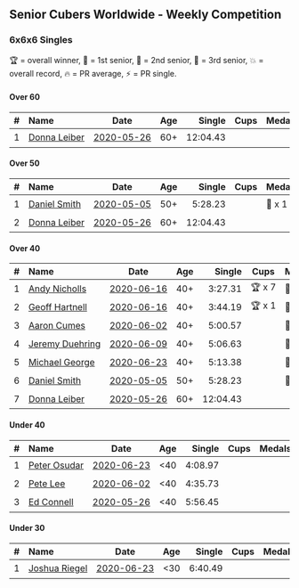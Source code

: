 ## Senior Cubers Worldwide - Weekly Competition
### 6x6x6 Singles

🏆 = overall winner, 🥇 = 1st senior, 🥈 = 2nd senior, 🥉 = 3rd senior, 💥 = overall record, 🔥 = PR average, ⚡ = PR single.

#### Over 60

| # | Name | Date | Age | Single | Cups | Medals | Achievements | Video |
| :--: | :-- | :--: | :--: | --: | :--: | :-- | :-- | :-- |
| 1 | [<span style="white-space: nowrap">Donna Leiber</span>](../../persons/donna_leiber/666.md) | [<span style="white-space: nowrap">2020-05-26</span>](2020-05-26.md) | 60+ | 12:04.43 |  |  | <span style="white-space: nowrap">💥 x 3, ⚡ x 3</span> | [Link](https://www.facebook.com/events/637852836799991/permalink/640054709913137/) |

#### Over 50

| # | Name | Date | Age | Single | Cups | Medals | Achievements | Video |
| :--: | :-- | :--: | :--: | --: | :--: | :-- | :-- | :-- |
| 1 | [<span style="white-space: nowrap">Daniel Smith</span>](../../persons/daniel_smith/666.md) | [<span style="white-space: nowrap">2020-05-05</span>](2020-05-05.md) | 50+ | 5:28.23 |  | <span style="white-space: nowrap">🥈 x 1</span> | <span style="white-space: nowrap">💥 x 1, 🔥 x 1, ⚡ x 1</span> | [Link](https://www.facebook.com/events/557526585195168/permalink/562187611395732/) |
| 2 | [<span style="white-space: nowrap">Donna Leiber</span>](../../persons/donna_leiber/666.md) | [<span style="white-space: nowrap">2020-05-26</span>](2020-05-26.md) | 60+ | 12:04.43 |  |  | <span style="white-space: nowrap">💥 x 3, ⚡ x 3</span> | [Link](https://www.facebook.com/events/637852836799991/permalink/640054709913137/) |

#### Over 40

| # | Name | Date | Age | Single | Cups | Medals | Achievements | Video |
| :--: | :-- | :--: | :--: | --: | :--: | :-- | :-- | :-- |
| 1 | [<span style="white-space: nowrap">Andy Nicholls</span>](../../persons/andy_nicholls/666.md) | [<span style="white-space: nowrap">2020-06-16</span>](2020-06-16.md) | 40+ | 3:27.31 | <span style="white-space: nowrap">🏆 x 7</span> | <span style="white-space: nowrap">🥇 x 7, 🥈 x 1</span> | <span style="white-space: nowrap">💥 x 3, 🔥 x 1, ⚡ x 3</span> | [Link](https://www.facebook.com/events/256188575607890/permalink/258506008709480/) |
| 2 | [<span style="white-space: nowrap">Geoff Hartnell</span>](../../persons/geoff_hartnell/666.md) | [<span style="white-space: nowrap">2020-06-16</span>](2020-06-16.md) | 40+ | 3:44.19 | <span style="white-space: nowrap">🏆 x 1</span> | <span style="white-space: nowrap">🥇 x 1, 🥈 x 6, 🥉 x 1</span> | <span style="white-space: nowrap">🔥 x 3, ⚡ x 2</span> | [Link](https://www.facebook.com/events/256188575607890/permalink/257143898845691/) |
| 3 | [<span style="white-space: nowrap">Aaron Cumes</span>](../../persons/aaron_cumes/666.md) | [<span style="white-space: nowrap">2020-06-02</span>](2020-06-02.md) | 40+ | 5:00.57 |  | <span style="white-space: nowrap">🥉 x 4</span> | <span style="white-space: nowrap">⚡ x 3</span> | [Link](https://www.facebook.com/events/573401076937046/permalink/574489523494868/) |
| 4 | [<span style="white-space: nowrap">Jeremy Duehring</span>](../../persons/jeremy_duehring/666.md) | [<span style="white-space: nowrap">2020-06-09</span>](2020-06-09.md) | 40+ | 5:06.63 |  | <span style="white-space: nowrap">🥉 x 1</span> | <span style="white-space: nowrap">⚡ x 2</span> | [Link](https://www.facebook.com/jeremy.duehring/videos/10160093205957846/) |
| 5 | [<span style="white-space: nowrap">Michael George</span>](../../persons/michael_george/666.md) | [<span style="white-space: nowrap">2020-06-23</span>](2020-06-23.md) | 40+ | 5:13.38 |  | <span style="white-space: nowrap">🥉 x 2</span> | <span style="white-space: nowrap">⚡ x 6</span> | [Link](https://www.facebook.com/events/268636114456043/permalink/281297979856523/) |
| 6 | [<span style="white-space: nowrap">Daniel Smith</span>](../../persons/daniel_smith/666.md) | [<span style="white-space: nowrap">2020-05-05</span>](2020-05-05.md) | 50+ | 5:28.23 |  | <span style="white-space: nowrap">🥈 x 1</span> | <span style="white-space: nowrap">💥 x 1, 🔥 x 1, ⚡ x 1</span> | [Link](https://www.facebook.com/events/557526585195168/permalink/562187611395732/) |
| 7 | [<span style="white-space: nowrap">Donna Leiber</span>](../../persons/donna_leiber/666.md) | [<span style="white-space: nowrap">2020-05-26</span>](2020-05-26.md) | 60+ | 12:04.43 |  |  | <span style="white-space: nowrap">💥 x 3, ⚡ x 3</span> | [Link](https://www.facebook.com/events/637852836799991/permalink/640054709913137/) |

#### Under 40

| # | Name | Date | Age | Single | Cups | Medals | Achievements | Video |
| :--: | :-- | :--: | :--: | --: | :--: | :-- | :-- | :-- |
| 1 | [<span style="white-space: nowrap">Peter Osudar</span>](../../persons/peter_osudar/666.md) | [<span style="white-space: nowrap">2020-06-23</span>](2020-06-23.md) | <40 | 4:08.97 |  |  | <span style="white-space: nowrap">🔥 x 1, ⚡ x 1</span> | [Link](https://www.facebook.com/events/268636114456043/permalink/276193687033619/) |
| 2 | [<span style="white-space: nowrap">Pete Lee</span>](../../persons/pete_lee/666.md) | [<span style="white-space: nowrap">2020-06-02</span>](2020-06-02.md) | <40 | 4:35.73 |  |  | <span style="white-space: nowrap">⚡ x 4</span> | [Link](https://www.facebook.com/events/573401076937046/permalink/574505536826600/) |
| 3 | [<span style="white-space: nowrap">Ed Connell</span>](../../persons/ed_connell/666.md) | [<span style="white-space: nowrap">2020-05-26</span>](2020-05-26.md) | <40 | 5:56.45 |  |  | <span style="white-space: nowrap">⚡ x 1</span> | [Link](https://www.facebook.com/events/637852836799991/permalink/640361549882453/) |

#### Under 30

| # | Name | Date | Age | Single | Cups | Medals | Achievements | Video |
| :--: | :-- | :--: | :--: | --: | :--: | :-- | :-- | :-- |
| 1 | [<span style="white-space: nowrap">Joshua Riegel</span>](../../persons/joshua_riegel/666.md) | [<span style="white-space: nowrap">2020-06-23</span>](2020-06-23.md) | <30 | 6:40.49 |  |  | <span style="white-space: nowrap">⚡ x 1</span> | [Link](https://www.facebook.com/events/268636114456043/permalink/277021946950793/) |


<!-- Global site tag (gtag.js) - Google Analytics -->
<script async src="https://www.googletagmanager.com/gtag/js?id=UA-86348435-3"></script>
<script>window.dataLayer = window.dataLayer || []; function gtag() {dataLayer.push(arguments);} gtag('js', new Date()); gtag('config', 'UA-86348435-3');</script>
